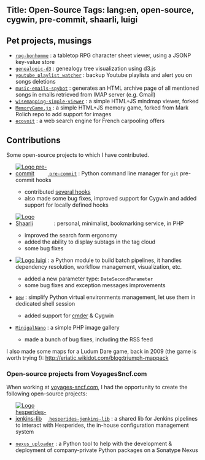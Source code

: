 Title: Open-Source
Tags: lang:en, open-source, cygwin, pre-commit, shaarli, luigi
---

## Pet projects, musings

- [`rpg-bonhomme`](https://github.com/Lucas-C/rpg-bonhomme) : a tabletop RPG character sheet viewer, using a JSONP key-value store
- [`genealogic-d3`](https://github.com/Lucas-C/genealogic-d3) : genealogy tree visualization using d3.js
- [`youtube_playlist_watcher`](https://github.com/Lucas-C/youtube_playlist_watcher) : backup Youtube playlists and alert you on songs deletions
- [`music-emails-spybot`](https://github.com/Lucas-C/music-emails-spybot) : generates an HTML archive page of all mentioned songs in emails retrieved from IMAP server (e.g. Gmail)
- [`wisemapping-simple-viewer`](https://github.com/Lucas-C/wisemapping-simple-viewer) : a simple HTML+JS mindmap viewer, forked
- [`MemoryGame.js`](https://github.com/Lucas-C/MemoryGame.js) : a simple HTML+JS memory game, forked from Mark Rolich repo to add support for images
- [`ecovoit`](https://github.com/Lucas-C/ecovoit) : a web search engine for French carpooling offers


## Contributions
Some open-source projects to which I have contributed.

- [<img alt="Logo pre-commit" src="images/open-source/pre-commit-logo.png" style="max-width: 6em"> `pre-commit`](http://pre-commit.com) :
Python command line manager for `git` pre-commit hooks
    * contributed [several hooks](https://github.com/Lucas-C/pre-commit-hooks)
    * also made some bug fixes, improved support for Cygwin and added support for locally defined hooks

- [<img alt="Logo Shaarli" src="images/open-source/shaarli-logo.png" style="max-width: 6rem">](https://github.com/shaarli/Shaarli) :
personal, minimalist, bookmarking service, in PHP
    * improved the search form ergonomy
    * added the ability to display subtags in the tag cloud
    * some bug fixes

- [<img alt="Logo luigi" src="images/open-source/luigi-logo.png" style="max-width: 6rem">](https://github.com/spotify/luigi) :
a Python module to build batch pipelines, it handles dependency resolution, workflow management, visualization, etc.
    * added a new parameter type: `DateSecondParameter`
    * some bug fixes and exception messages improvements

- [`pew`](https://github.com/berdario/pew) : simplify Python virtual environments management, let use them in dedicated shell session
    * added support for [cmder](http://cmder.net) & Cygwin

- [`MinigalNano`](https://github.com/sebsauvage/MinigalNano) : a simple PHP image gallery
    * made a bunch of bug fixes, including the RSS feed

I also made some maps for a Ludum Dare game, back in 2009 (the game is worth trying !):
<http://eriatic.wikidot.com/blog:triumph-mappack>


### Open-source projects from VoyagesSncf.com

When working at [voyages-sncf.com](jobs.voyages-sncf.com), I had the opportunity to create the following open-source projects:

- [<img alt="Logo hesperides-jenkins-lib" src="images/open-source/hesperides-jenkins-lib-logo.png" style="max-width: 6em"> `hesperides-jenkins-lib`](https://github.com/voyages-sncf-technologies/hesperides-jenkins-lib) :
a shared lib for Jenkins pipelines to interact with Hesperides, the in-house configuration management system

- [`nexus_uploader`](https://github.com/voyages-sncf-technologies/nexus_uploader) :
a Python tool to help with the development & deployment of company-private Python packages on a Sonatype Nexus


<style>
.uk-article-content > ul > li {
    margin-bottom: 2rem;
}
</style>
